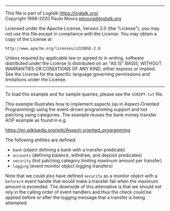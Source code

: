 ________________________________________________________________________

This file is part of Logtalk <https://logtalk.org/>  
Copyright 1998-2020 Paulo Moura <pmoura@logtalk.org>

Licensed under the Apache License, Version 2.0 (the "License");
you may not use this file except in compliance with the License.
You may obtain a copy of the License at

    http://www.apache.org/licenses/LICENSE-2.0

Unless required by applicable law or agreed to in writing, software
distributed under the License is distributed on an "AS IS" BASIS,
WITHOUT WARRANTIES OR CONDITIONS OF ANY KIND, either express or implied.
See the License for the specific language governing permissions and
limitations under the License.
________________________________________________________________________


To load this example and for sample queries, please see the `SCRIPT.txt`
file.

This example illustrates how to implement aspects (as in Aspect-Oriented
Programming) using the event-driven programming support and hot patching
using categories. The example reuses the bank money transfer AOP example
as found in e.g.

https://en.wikipedia.org/wiki/Aspect-oriented_programming

The following entities are defined:

- `bank` (object defining a bank with a transfer predicate)
- `accounts` (defining balance, withdraw, and deposit predicates)
- `security` (hot patching category limiting maximum amount per transfer)
- `logging` (event monitor object logging transfers)

Note that we could also have defined `security` as a monitor object with a
`before/3` event handle that would make a transfer fail when the maximum
amount is exceeded. The downside of this alternative is that we should not
rely in the calling order of event handlers and thus the check could be
applied before or after the logging message that a transfer is being
attempted.
